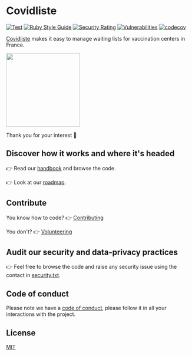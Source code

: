 # Covidliste

[![Test](https://github.com/hostolab/covidliste/actions/workflows/test.yml/badge.svg?branch=master)](https://github.com/hostolab/covidliste/actions/workflows/test.yml)
[![Ruby Style Guide](https://img.shields.io/badge/code_style-standard-brightgreen.svg)](https://github.com/testdouble/standard)
[![Security Rating](https://sonarcloud.io/api/project_badges/measure?project=hostolab_covidliste&metric=security_rating)](https://sonarcloud.io/dashboard?id=hostolab_covidliste)
[![Vulnerabilities](https://sonarcloud.io/api/project_badges/measure?project=hostolab_covidliste&metric=vulnerabilities)](https://sonarcloud.io/dashboard?id=hostolab_covidliste)
[![codecov](https://codecov.io/gh/hostolab/covidliste/branch/master/graph/badge.svg?token=Z6SM94ONW9)](https://codecov.io/gh/hostolab/covidliste)

[Covidliste](https://www.covidliste.com) makes it easy to manage waiting lists for vaccination centers in France.

<img src='https://www.pasteur.fr/sites/default/files/styles/media-wide/public/rubrique_linstitut_pasteur/notre_histoire/alexandre-yersin-institutpasteur_46576.jpg?itok=FL2T1kf4' width='200px'> </img>

Thank you for your interest 🤗

## Discover how it works and where it's headed

👉 Read our [handbook](doc/handbook.md) and browse the code.

👉 Look at our [roadmap](https://github.com/hostolab/covidliste/projects/1).

## Contribute

You know how to code? 👉 [Contributing](doc/contributing.md)

You don't? 👉 [Volunteering](https://www.covidliste.com/benevoles)

## Audit our security and data-privacy practices

👉 Feel free to browse the code and raise any security issue using the contact in [security.txt](https://covidliste.com/security.txt).

## Code of conduct

Please note we have a [code of conduct](doc/code_of_conduct.md), please follow it in all your interactions with the project.

## License

[MIT](LICENSE.md)
